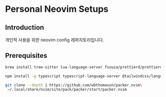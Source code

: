 # Personal Neovim Setups

## Introduction

개인적 사용을 위한 neovim config 레퍼지토리입니다.

## Prerequisites

```sh
brew install tree-sitter lua-language-server fsouza/prettierd/prettierd
```

```sh
npm install -g typescript typescript-language-server @tailwindcss/language-server eslint_d
```

```sh
git clone --depth 1 https://github.com/wbthomason/packer.nvim\
 ~/.local/share/nvim/site/pack/packer/start/packer.nvim
```
